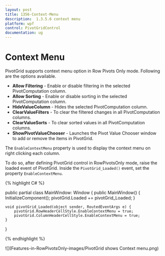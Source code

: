 ```yaml
---
layout: post
title: 1356-Context-Menu
description:  1.3.5.6 context menu
platform: wpf
control: PivotGridControl
documentation: ug
---
```


# Context Menu

PivotGrid supports context menu option in Row Pivots Only mode. Following are the options available.

* **Allow Filtering** - Enable or disable filtering in the selected PivotComputation column.
* **Allow Sorting**  - Enable or disable sorting in the selected PivotComputation column.
* **HideValueColumn** - Hides the selected PivotComputation column.
* **ClearValueFilters** - To clear the filtered changes in all PivotComputation columns.
* **ClearValueSorts** - To clear sorted values in all PivotComputation columns.
* **ShowPivotValueChooser** - Launches the Pivot Value Chooser window to add or remove the items in PivotGrid.

The `EnableContextMenu` property is used to display the context menu on right clicking each column.

To do so, after defining PivotGrid control in RowPivotsOnly mode, raise the loaded event of PivotGrid. Inside the `PivotGrid_Loaded()` event, set the property `EnableContextMenu`.

{% highlight C# %}

public partial class MainWindow: Window {
    public MainWindow() {
        InitializeComponent();
        pivotGrid.Loaded += pivotGrid_Loaded;
    }

    void pivotGrid_Loaded(object sender, RoutedEventArgs e) {
        pivotGrid.RowHeaderCellStyle.EnableContextMenu = true;
        pivotGrid.ColumnHeaderCellStyle.EnableContextMenu = true;
    }
}

{% endhighlight %}	

![](Features-in-RowPivotsOnly-images/PivotGrid shows Context menu.png)
